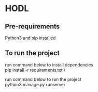 # HODL

## Pre-requirements
Python3 and pip installed

## To run the project
run command below to install dependencies\
pip install -r requirements.txt \

run command below to run the project\
python3 manage.py runserver 
